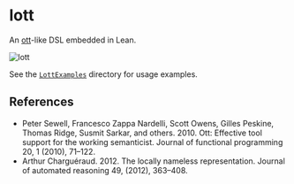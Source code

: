 # lott

An [ott](https://github.com/ott-lang/ott)-like DSL embedded in Lean.

![lott](https://github.com/user-attachments/assets/671b89f7-fba0-4a90-bfed-dd01c0f8c9db)

See the [`LottExamples`](LottExamples) directory for usage examples.

## References

- Peter Sewell, Francesco Zappa Nardelli, Scott Owens, Gilles Peskine, Thomas Ridge, Susmit Sarkar, and others. 2010. Ott: Effective tool support for the working semanticist. Journal of functional programming 20, 1 (2010), 71–122.
- Arthur Charguéraud. 2012. The locally nameless representation. Journal of automated reasoning 49, (2012), 363–408.
